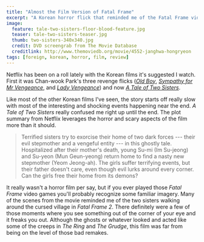 ```yaml
---
title: "Almost the Film Version of Fatal Frame"
excerpt: "A Korean horror flick that reminded me of the Fatal Frame video game franchise."
image: 
  feature: tale-two-sisters-floor-blood-feature.jpg
  teaser: tale-two-sisters-teaser.jpg
  thumb: two-sisters-340x340.jpg
  credit: DVD screengrab from The Movie Database
  creditlink: http://www.themoviedb.org/movie/4552-janghwa-hongryeon
tags: [foreign, korean, horror, film, review]
---
```


Netflix has been on a roll lately with the Korean films it's suggested I watch. First it was Chan-wook Park's three revenge flicks ([*Old Boy*][old-boy], [*Sympathy for Mr Vengeance*][mr-vengeance], and [*Lady Vengeance*][lady-vengeance]) and now [*A Tale of Two Sisters*][two-sisters].

Like most of the other Korean films I've seen, the story starts off really slow with most of the interesting and shocking events happening near the end. *A Tale of Two Sisters* really confused me right up until the end. The plot summary from Netflix leverages the horror and scary aspects of the film more than it should.

> Terrified sisters try to exorcise their home of two dark forces --- their evil stepmother and a vengeful entity --- in this ghostly tale. Hospitalized after their mother's death, young Su-mi (Im Su-jeong) and Su-yeon (Mun Geun-yeong) return home to find a nasty new stepmother (Yeom Jeong-ah). The girls suffer terrifying events, but their father doesn't care, even though evil lurks around every corner. Can the girls free their home from its demons?

It really wasn't a horror film per say, but if you ever played those *Fatal Frame* video games you'll probably recognize some familiar imagery. Many of the scenes from the movie reminded me of the two sisters walking around the cursed village in *Fatal Frame 2*. There definitely were a few of those moments where you see something out of the corner of your eye and it freaks you out. Although the ghosts or whatever looked and acted like some of the creeps in *The Ring* and *The Grudge*, this film was far from being on the level of those bad remakes.

[old-boy]: http://www.imdb.com/title/tt0364569/ "Old Boy entry on IMDb"
[mr-vengeance]: http://imdb.com/title/tt0310775/ "Sympathy for Mr Vengeance entry on IMDb"
[lady-vengeance]: http://imdb.com/title/tt0451094/ "Lady Vengeance entry on IMDb"
[two-sisters]: http://www.imdb.com/title/tt0365376/ "A Tale of Two Sisters entry on IMDb"